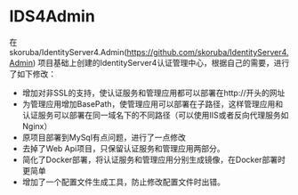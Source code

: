 # IDS4Admin
在skoruba/IdentityServer4.Admin(https://github.com/skoruba/IdentityServer4.Admin) 项目基础上创建的IdentityServer4认证管理中心，根据自己的需要，进行了如下修改：

* 增加对非SSL的支持，使认证服务和管理应用都可以部署在http://开头的网址
* 为管理应用增加BasePath，使管理应用可以部署在子路径，这样管理应用和认证服务可以部署在同一域名下的不同路径（可以使用IIS或者反向代理服务如Nginx）
* 原项目部署到MySql有点问题，进行了一点修改
* 去掉了Web Api项目，只保留认证服务和管理应用两部分。
* 简化了Docker部署，将认证服务和管理应用分别生成镜像，在Docker部署时更简单
* 增加了一个配置文件生成工具，防止修改配置文件时出错。



